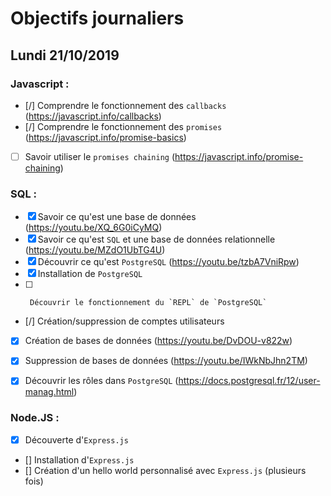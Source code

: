 # Objectifs journaliers

## Lundi 21/10/2019

### Javascript : 

  * [/] Comprendre le fonctionnement des `callbacks` (https://javascript.info/callbacks)
  * [/] Comprendre le fonctionnement des `promises` (https://javascript.info/promise-basics)
  * [ ] Savoir utiliser le `promises chaining` (https://javascript.info/promise-chaining)


### SQL :

* [x] Savoir ce qu'est une base de données (https://youtu.be/XQ_6G0iCyMQ)
* [x] Savoir ce qu'est `SQL` et une base de données relationnelle (https://youtu.be/MZdO1UbTG4U)
* [X] Découvrir ce qu'est `PostgreSQL` (https://youtu.be/tzbA7VniRpw)
* [X] Installation de `PostgreSQL`
* [ ]      Découvrir le fonctionnement du `REPL` de `PostgreSQL`
* [/] Création/suppression de comptes utilisateurs
* [x] Création de bases de données (https://youtu.be/DvDOU-v822w)
* [x] Suppression de bases de données (https://youtu.be/IWkNbJhn2TM)
* [x] Découvrir les rôles dans `PostgreSQL` (https://docs.postgresql.fr/12/user-manag.html)


### Node.JS : 


* [x] Découverte d'`Express.js`
* [] Installation d'`Express.js`
* [] Création d'un hello world personnalisé avec `Express.js` (plusieurs fois)
